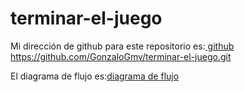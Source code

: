 # terminar-el-juego

Mi dirección de github para este repositorio es:[ github](https://github.com/GonzaloGmv/terminar-el-juego.git)
https://github.com/GonzaloGmv/terminar-el-juego.git

El diagrama de flujo es:[diagrama de flujo](/GonzaloGmv/terminar-el-juego/diagrama_termina_el_juego.jpg)

